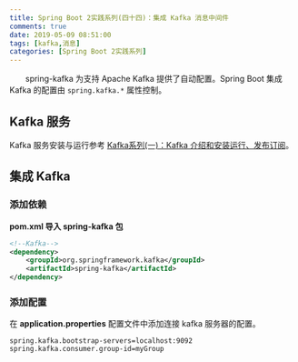 ```yaml
---
title: Spring Boot 2实践系列(四十四)：集成 Kafka 消息中间件
comments: true
date: 2019-05-09 08:51:00
tags: [kafka,消息]
categories: [Spring Boot 2实践系列]
---
```


　　spring-kafka 为支持 Apache Kafka 提供了自动配置。Spring Boot 集成 Kafka 的配置由 `spring.kafka.*` 属性控制。
<!-- more -->

## Kafka 服务

Kafka 服务安装与运行参考 [Kafka系列(一)：Kafka 介绍和安装运行、发布订阅](http://112.74.59.39:90/2019/05/08/kafka-01-install/)。

## 集成 Kafka

### 添加依赖

**pom.xml 导入 spring-kafka 包**

``` xml
<!--Kafka-->
<dependency>
    <groupId>org.springframework.kafka</groupId>
    <artifactId>spring-kafka</artifactId>
</dependency>
```

### 添加配置

在 **application.properties** 配置文件中添加连接 kafka 服务器的配置。

``` properties
spring.kafka.bootstrap-servers=localhost:9092
spring.kafka.consumer.group-id=myGroup
```





